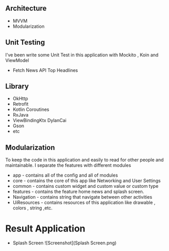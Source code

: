 
## Architecture

- MVVM
- Modularization

## Unit Testing

I've been write some Unit Test in this application with Mockito , Koin and ViewModel

- Fetch News API Top Headlines

## Library

- OkHttp
- Retrofit
- Kotlin Coroutines
- RxJava
- ViewBindingKtx DylanCai
- Gson
- etc

## Modularization

To keep the code in this application and easily to read for other people and maintainable.
I separate the features with different modules

- app - contains all of the config and all of modules
- core - contains the core of this app like Networking and User Settings
- common - contains custom widget and custom value or custom type
- features - contains the feature home news and splash screen.
- Navigation - contains string that navigate between other activities
- UiResources - contains resources of this application like drawable , colors , string ,etc.

# Result Application

- Splash Screen
![Screenshot](Splash Screen.png)
